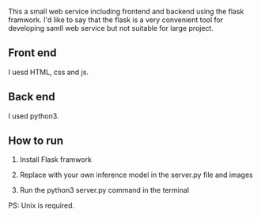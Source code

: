 This a small web service including frontend and backend using the flask framwork. I'd like to say that the flask is a very convenient tool for developing samll web service but not suitable for large project.

Front end
-----
I uesd HTML, css and js.

Back end
-----
I used python3.

How to run
-----
1. Install Flask framwork

2. Replace with your own inference model in the server.py file and images

3. Run the python3 server.py command in the terminal

PS: Unix is required.
